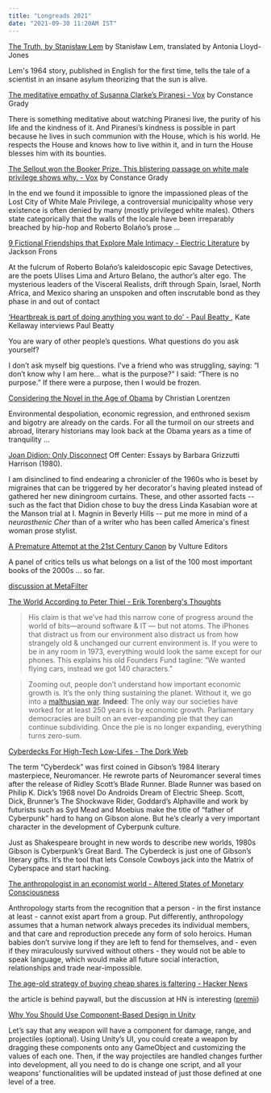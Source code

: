```yaml
---
title: "Longreads 2021"
date: "2021-09-30 11:20AM IST"
---
```


[The Truth, by Stanisław Lem](https://thereader.mitpress.mit.edu/the-truth-by-stanislaw-lem/) by Stanisław Lem, translated by Antonia Lloyd-Jones

Lem's 1964 story, published in English for the first time, tells the tale of a scientist in an insane asylum theorizing that the sun is alive.

[The meditative empathy of Susanna Clarke’s Piranesi - Vox](https://www.vox.com/culture/22677485/piranesi-susanna-clarke-vox-book-club) by Constance Grady

There is something meditative about watching Piranesi live, the purity of his life and the kindness of it. And Piranesi’s kindness is possible in part because he lives in such communion with the House, which is his world. He respects the House and knows how to live within it, and in turn the House blesses him with its bounties. 

[The Sellout won the Booker Prize. This blistering passage on white male privilege shows why. - Vox](https://www.vox.com/culture/2016/11/7/13502322/sellout-paul-beatty-booker-prize) by Constance Grady

In the end we found it impossible to ignore the impassioned pleas of the Lost City of White Male Privilege, a controversial municipality whose very existence is often denied by many (mostly privileged white males). Others state categorically that the walls of the locale have been irreparably breached by hip-hop and Roberto Bolaño’s prose ...

[9 Fictional Friendships that Explore Male Intimacy - Electric Literature](https://electricliterature.com/9-fictional-friendships-that-explore-male-intimacy/) by Jackson Frons

At the fulcrum of Roberto Bolaño’s kaleidoscopic epic Savage Detectives, are the poets Ulises Lima and Arturo Belano, the author’s alter ego. The mysterious leaders of the Visceral Realists, drift through Spain, Israel, North Africa, and Mexico sharing an unspoken and often inscrutable bond as they phase in and out of contact

[‘Heartbreak is part of doing anything you want to do’ - Paul Beatty ](https://www.theguardian.com/books/2017/jun/11/paul-beatty-interview-the-sellout-booker-prize), Kate Kellaway interviews Paul Beatty

You are wary of other people’s questions. What questions do you ask yourself?

I don’t ask myself big questions. I’ve a friend who was struggling, saying: “I don’t know why I am here… what is the purpose?” I said: “There is no purpose.” If there were a purpose, then I would be frozen.

[Considering the Novel in the Age of Obama](https://www.vulture.com/2017/01/considering-the-novel-in-the-age-of-obama.html) by Christian Lorentzen

Environmental despoliation, economic regression, and enthroned sexism and bigotry are already on the cards. For all the turmoil on our streets and abroad, literary historians may look back at the Obama years as a time of tranquility ...

[Joan Didion: Only Disconnect](http://www.writing.upenn.edu/~afilreis/103/didion-per-harrison.html)
Off Center: Essays by Barbara Grizzutti Harrison (1980).

I am disinclined to find endearing a chronicler of the 1960s who is beset by migraines that can be triggered by her decorator's having pleated instead of gathered her new diningroom curtains. These, and other assorted facts -- such as the fact that Didion chose to buy the dress Linda Kasabian wore at the Manson trial at I. Magnin in Beverly Hills -- put me more in mind of a *neurasthenic Cher* than of a writer who has been called America's finest woman prose stylist. 

[A Premature Attempt at the 21st Century Canon](https://www.vulture.com/article/best-books-21st-century-so-far.html) by Vulture Editors

A panel of critics tells us what belongs on a list of the 100 most important books of the 2000s … so far.

[discussion at MetaFilter](https://www.metafilter.com/176817/A-Premature-Attempt-at-the-21st-Century-Canon)

[The World According to Peter Thiel - Erik Torenberg's Thoughts](https://eriktorenberg.substack.com/p/the-world-according-to-peter-thiel)

> His claim is that we've had this narrow cone of progress around the world of bits—around software & IT — but not atoms. The iPhones that distract us from our environment also distract us from how strangely old & unchanged our current environment is. If you were to be in any room in 1973, everything would look the same except for our phones. This explains his old Founders Fund tagline: “We wanted flying cars, instead we got 140 characters.”

> Zooming out, people don’t understand how important economic growth is. It’s the only thing sustaining the planet. Without it, we go into a [malthusian war](https://en.wikipedia.org/wiki/Malthusian_catastrophe). **Indeed**: The only way our societies have worked for at least 250 years is by economic growth. Parliamentary democracies are built on an ever-expanding pie that they can continue subdividing. Once the pie is no longer expanding, everything turns zero-sum.

[Cyberdecks For High-Tech Low-Lifes - The Dork Web](https://thedorkweb.substack.com/p/tales-from-the-dork-web-9)

The term “Cyberdeck” was first coined in Gibson’s 1984 literary masterpiece, Neuromancer. He rewrote parts of Neuromancer several times after the release of Ridley Scott’s Blade Runner. Blade Runner was based on Philip K. Dick’s 1968 novel Do Androids Dream of Electric Sheep. Scott, Dick, Brunner’s The Shockwave Rider, Goddard’s Alphaville and work by futurists such as Syd Mead and Moebius make the title of “father of Cyberpunk” hard to hang on Gibson alone. But he’s clearly a very important character in the development of Cyberpunk culture.

Just as Shakespeare brought in new words to describe new worlds, 1980s Gibson is Cyberpunk’s Great Bard. The Cyberdeck is just one of Gibson’s literary gifts. It’s the tool that lets Console Cowboys jack into the Matrix of Cyberspace and start hacking.

[The anthropologist in an economist world - Altered States of Monetary Consciousness](https://brettscott.substack.com/p/the-anthropologist-in-an-economist)

Anthropology starts from the recognition that a person - in the first instance at least - cannot exist apart from a group. Put differently, anthropology assumes that a human network always precedes its individual members, and that care and reproduction precede any form of solo heroics. Human babies don’t survive long if they are left to fend for themselves, and - even if they miraculously survived without others - they would not be able to speak language, which would make all future social interaction, relationships and trade near-impossible.

[The age-old strategy of buying cheap shares is faltering - Hacker News](https://news.ycombinator.com/item?id=24524721) 

the article is behind paywall, but the discussion at HN is interesting ([premii](https://hn.premii.com/#/comments/24524721))

[Why You Should Use Component-Based Design in Unity](https://spin.atomicobject.com/2020/09/05/unity-component-based-design/)

Let’s say that any weapon will have a component for damage, range, and projectiles (optional). Using Unity’s UI, you could create a weapon by dragging these components onto any GameObject and customizing the values of each one. Then, if the way projectiles are handled changes further into development, all you need to do is change one script, and all your weapons’ functionalities will be updated instead of just those defined at one level of a tree.

